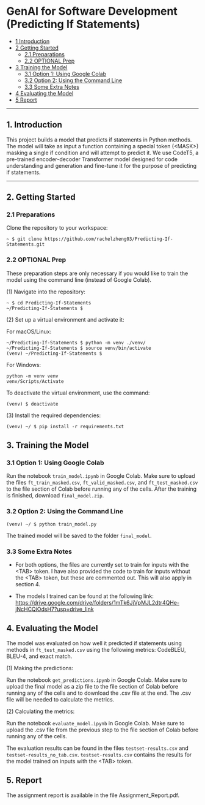# GenAI for Software Development (Predicting If Statements)

* [1 Introduction](#1-introduction)  
* [2 Getting Started](#2-getting-started)  
  * [2.1 Preparations](#21-preparations)  
  * [2.2 OPTIONAL Prep](#22-optional-prep)  
* [3 Training the Model](#3-training-the-model) 
  * [3.1 Option 1: Using Google Colab](#31-option-1-using-google-colab)
  * [3.2 Option 2: Using the Command Line](#32-option-2-using-the-command-line)
  * [3.3 Some Extra Notes](#33-some-extra-notes)
* [4 Evaluating the Model](#4-evaluating-the-model)
* [5 Report](#5-report)
---

## **1. Introduction** 
This project builds a model that predicts if
statements in Python methods. The model will take as input a function containing a special token (\<MASK\>) masking a single if condition and will attempt to predict it. We use CodeT5, a pre-trained encoder-decoder Transformer model designed for code understanding and generation and fine-tune it for the purpose of predicting if statements.

---

## **2. Getting Started**  

### **2.1 Preparations** 
Clone the repository to your workspace:  
```shell
~ $ git clone https://github.com/rachelzheng03/Predicting-If-Statements.git
```

### **2.2 OPTIONAL Prep**

These preparation steps are only necessary if you would like to train the model using the command line (instead of Google Colab).

(1) Navigate into the repository:
```
~ $ cd Predicting-If-Statements
~/Predicting-If-Statements $
```

(2) Set up a virtual environment and activate it:

For macOS/Linux:
```
~/Predicting-If-Statements $ python -m venv ./venv/
~/Predicting-If-Statements $ source venv/bin/activate
(venv) ~/Predicting-If-Statements $ 
```

For Windows:
```
python -m venv venv
venv/Scripts/Activate
```

To deactivate the virtual environment, use the command:
```
(venv) $ deactivate
```
(3) Install the required dependencies:

```
(venv) ~/ $ pip install -r requirements.txt
```

## **3. Training the Model**

### **3.1 Option 1: Using Google Colab**

Run the notebook `train_model.ipynb` in Google Colab. Make sure to upload the files `ft_train_masked.csv`, `ft_valid_masked.csv`, and `ft_test_masked.csv` to the file section of Colab before running any of the cells. After the training is finished, download `final_model.zip`.

### **3.2 Option 2: Using the Command Line**
```
(venv) ~/ $ python train_model.py
```
The trained model will be saved to the folder `final_model`.

### **3.3 Some Extra Notes**

* For both options, the files are currently set to train for inputs with the \<TAB\> token. I have also provided the code to train for inputs without the \<TAB\> token, but these are commented out. This will also apply in section 4.

* The models I trained can be found at the following link: https://drive.google.com/drive/folders/1mTk6JjVpMJL2dtr4QHe-jNcHCQiOdsH7?usp=drive_link

## **4. Evaluating the Model**
The model was evaluated on how well it predicted if statements using methods in `ft_test_masked.csv` using the following metrics: CodeBLEU, BLEU-4, and exact match.

(1) Making the predictions:

Run the notebook `get_predictions.ipynb` in Google Colab. Make sure to upload the final model as a zip file to the file section of Colab before running any of the cells and to download the .csv file at the end. The .csv file will be needed to calculate the metrics.

(2) Calculating the metrics:

Run the notebook `evaluate_model.ipynb` in Google Colab. Make sure to upload the .csv file from the previous step to the file section of Colab before running any of the cells.

The evaluation results can be found in the files `testset-results.csv` and `testset-results_no_tab.csv`. `testset-results.csv` contains the results for the model trained on inputs with the \<TAB\> token.

## **5. Report**
The assignment report is available in the file Assignment_Report.pdf.

